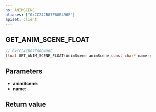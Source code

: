```yaml
---
ns: ANIMSCENE
aliases: ["0xCC24CB07F60B496E"]
apiset: client
---
```

## GET_ANIM_SCENE_FLOAT

```c
// 0xCC24CB07F60B496E
float GET_ANIM_SCENE_FLOAT(AnimScene animScene,const char* name);
```


## Parameters
* **animScene**:
* **name**:

## Return value


